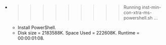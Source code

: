 * >>>>>>>>> Running inst-min-con-xtra-ms-powershell.sh ...
  * Install PowerShell.
  * Disk size = 2183588K. Space Used = 222608K. Runtime = 00:00:01:08.
